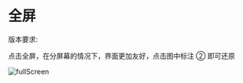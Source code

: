 ---
---

# 全屏

版本要求: <Badge text="2022.2.7+" />

点击全屏，在分屏幕的情况下，界面更加友好，点击图中标注 ② 即可还原

![fullScreen](/img/2022.2.7/fullScreen.png)
